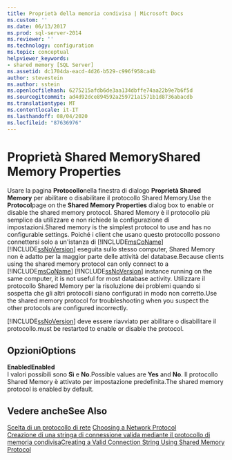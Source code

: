 ```yaml
---
title: Proprietà della memoria condivisa | Microsoft Docs
ms.custom: ''
ms.date: 06/13/2017
ms.prod: sql-server-2014
ms.reviewer: ''
ms.technology: configuration
ms.topic: conceptual
helpviewer_keywords:
- shared memory [SQL Server]
ms.assetid: dc1704da-eacd-4d26-b529-c996f958ca4b
author: stevestein
ms.author: sstein
ms.openlocfilehash: 6275215afdb6de3aa134dbffe74aa22b9e7b6f5d
ms.sourcegitcommit: ad4d92dce894592a259721a1571b1d8736abacdb
ms.translationtype: MT
ms.contentlocale: it-IT
ms.lasthandoff: 08/04/2020
ms.locfileid: "87636976"
---
```

# <a name="shared-memory-properties"></a><span data-ttu-id="6fe18-102">Proprietà Shared Memory</span><span class="sxs-lookup"><span data-stu-id="6fe18-102">Shared Memory Properties</span></span>
  <span data-ttu-id="6fe18-103">Usare la pagina **Protocollo**nella finestra di dialogo **Proprietà Shared Memory** per abilitare o disabilitare il protocollo Shared Memory.</span><span class="sxs-lookup"><span data-stu-id="6fe18-103">Use the **Protocol**page on the **Shared Memory Properties** dialog box to enable or disable the shared memory protocol.</span></span> <span data-ttu-id="6fe18-104">Shared Memory è il protocollo più semplice da utilizzare e non richiede la configurazione di impostazioni.</span><span class="sxs-lookup"><span data-stu-id="6fe18-104">Shared memory is the simplest protocol to use and has no configurable settings.</span></span> <span data-ttu-id="6fe18-105">Poiché i client che usano questo protocollo possono connettersi solo a un'istanza di [!INCLUDE[msCoName](../../includes/msconame-md.md)] [!INCLUDE[ssNoVersion](../../includes/ssnoversion-md.md)] eseguita sullo stesso computer, Shared Memory non è adatto per la maggior parte delle attività del database.</span><span class="sxs-lookup"><span data-stu-id="6fe18-105">Because clients using the shared memory protocol can only connect to a [!INCLUDE[msCoName](../../includes/msconame-md.md)] [!INCLUDE[ssNoVersion](../../includes/ssnoversion-md.md)] instance running on the same computer, it is not useful for most database activity.</span></span> <span data-ttu-id="6fe18-106">Utilizzare il protocollo Shared Memory per la risoluzione dei problemi quando si sospetta che gli altri protocolli siano configurati in modo non corretto.</span><span class="sxs-lookup"><span data-stu-id="6fe18-106">Use the shared memory protocol for troubleshooting when you suspect the other protocols are configured incorrectly.</span></span>  
  
 [!INCLUDE[ssNoVersion](../../includes/ssnoversion-md.md)] <span data-ttu-id="6fe18-107">deve essere riavviato per abilitare o disabilitare il protocollo.</span><span class="sxs-lookup"><span data-stu-id="6fe18-107">must be restarted to enable or disable the protocol.</span></span>  
  
## <a name="options"></a><span data-ttu-id="6fe18-108">Opzioni</span><span class="sxs-lookup"><span data-stu-id="6fe18-108">Options</span></span>  
 <span data-ttu-id="6fe18-109">**Enabled**</span><span class="sxs-lookup"><span data-stu-id="6fe18-109">**Enabled**</span></span>  
 <span data-ttu-id="6fe18-110">I valori possibili sono **Sì** e **No**.</span><span class="sxs-lookup"><span data-stu-id="6fe18-110">Possible values are **Yes** and **No**.</span></span> <span data-ttu-id="6fe18-111">Il protocollo Shared Memory è attivato per impostazione predefinita.</span><span class="sxs-lookup"><span data-stu-id="6fe18-111">The shared memory protocol is enabled by default.</span></span>  
  
## <a name="see-also"></a><span data-ttu-id="6fe18-112">Vedere anche</span><span class="sxs-lookup"><span data-stu-id="6fe18-112">See Also</span></span>  
 <span data-ttu-id="6fe18-113">[Scelta di un protocollo di rete](../../../2014/tools/configuration-manager/choosing-a-network-protocol.md) </span><span class="sxs-lookup"><span data-stu-id="6fe18-113">[Choosing a Network Protocol](../../../2014/tools/configuration-manager/choosing-a-network-protocol.md) </span></span>  
 [<span data-ttu-id="6fe18-114">Creazione di una stringa di connessione valida mediante il protocollo di memoria condivisa</span><span class="sxs-lookup"><span data-stu-id="6fe18-114">Creating a Valid Connection String Using Shared Memory Protocol</span></span>](../../../2014/tools/configuration-manager/creating-a-valid-connection-string-using-shared-memory-protocol.md)  
  
  
